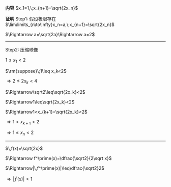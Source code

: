 **内容**
$x_1=1,\;x_{n+1}=\sqrt{2x_n}$

**证明**
Step1: 假设极限存在
$\lim\limits_{n\to\infty}x_n=a,\;x_{n+1}=\sqrt{2x_n}$

$\Rightarrow a=\sqrt{2a}\Rightarrow a=2$

---

Step2: 压缩映像

$1\leq x_1<2$

$\rm{suppose}\;1\leq x_k<2$

$\Rightarrow 2\leq2x_k<4$

$\Rightarrow\sqrt2\leq\sqrt{2x_k}<2$

$\Rightarrow1\leq\sqrt{2x_k}<2$

$\Rightarrow1<x_{k+1}=\sqrt{2x_k}<2$

$\Rightarrow1<x_{k+1}<2$

$\Rightarrow 1\leq x_n<2$

---

$\,f(x)=\sqrt{2x}$

$\Rightarrow f^\prime(x)=\dfrac{\sqrt2}{2\sqrt x}$

$\Rightarrow|\,f^\prime(x)|\leq\dfrac{\sqrt2}2$

$\Rightarrow |\,f^\prime(x)|<1$
